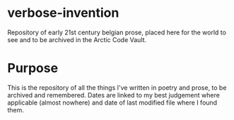# verbose-invention
Repository of early 21st century belgian prose, placed here for the world to see and to be archived in the Arctic Code Vault.

# Purpose

This is the repository of all the things I've written in poetry and prose, to be archived and remembered. Dates are linked to my best judgement where applicable (almost nowhere) and date of last modified file where I found them. 
